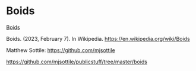# Boids

[Boids](https://cs.stanford.edu/people/eroberts/courses/soco/projects/2008-09/modeling-natural-systems/boids.html)

Boids. (2023, February 7). In Wikipedia. https://en.wikipedia.org/wiki/Boids

Matthew Sottile: https://github.com/mjsottile

https://github.com/mjsottile/publicstuff/tree/master/boids
